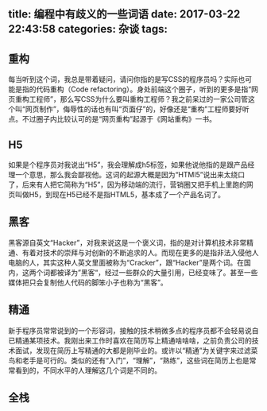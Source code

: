 title: 编程中有歧义的一些词语
date: 2017-03-22 22:43:58
categories: 杂谈
tags: 
---

## 重构
每当听到这个词，我总是带着疑问，请问你指的是写CSS的程序员吗？实际也可能是指的代码重构（Code refactoring）。身处前端这个圈子，听到的更多是指“网页重构工程师”，那么写CSS为什么要叫重构工程师？我之前呆过的一家公司管这个叫“网页制作”，侮辱性的话也有叫“页面仔”的，好像还是“重构”工程师要好听点。不过圈子内比较认可的是“网页重构”起源于《网站重构》一书。

## H5
如果是个程序员对我说出“H5”，我会理解成h5标签，如果他说他指的是跟产品经理一个意思，那么我会鄙视他。这词的起源大概是因为“HTMl5”说出来太绕口了，后来有人把它简称为“H5”，因为移动端的流行，营销圈又把手机上里跑的网页叫做H5，到现在H5已经不是指HTML5，基本成了一个产品名词了。

## 黑客
黑客源自英文“Hacker”，对我来说这是一个褒义词，指的是对计算机技术非常精通、有着对技术的崇拜与对创新的不断追求的人。而现在更多的是指非法入侵他人电脑的人，其实这种人英文里面被称为“Cracker”，跟“Hacker”是两个词。在国内，这两个词都被译为”黑客“，经过一些群众的大量引用，已经变味了。甚至一些媒体把只会复制他人代码的脚笨小子也称为“黑客”。

## 精通
新手程序员常常说到的一个形容词，接触的技术稍微多点的程序员都不会轻易说自已精通某项技术。我刚出来工作时喜欢在简历写上精通啥啥啥，之前负责公司的技术面试，发现在简历上写精通的大都是刚毕业的。或许以“精通”为关键字来过滤菜鸟和老手是可行的。类似的还有“入门”，“理解”，“熟练”，这些词在简历上也是常常看到的，不同水平的人理解这几个词是不同的。

## 全栈




